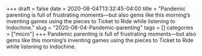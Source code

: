 +++draft = falsedate = 2020-08-04T13:32:45-04:00title = "Pandemic parenting is full of frustrating moments—but also gems like this morning’s inventing games using the pieces to Ticket to Ride while listening to Indochine."slug = "2020-08-04-Pandemic-parenting"tags = []categories = ["micro"]+++Pandemic parenting is full of frustrating moments—but also gems like this morning’s inventing games using the pieces to Ticket to Ride while listening to Indochine.